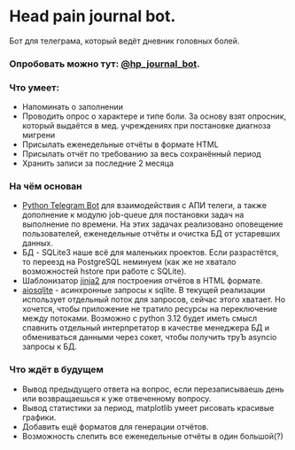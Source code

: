 # Head pain journal bot.
Бот для телеграма, который ведёт дневник головных болей.

### Опробовать можно тут: [@hp_journal_bot](https://t.me/hp_journal_bot).

### Что умеет:
- Напоминать о заполнении
- Проводить опрос о характере и типе боли. За основу взят опросник, который выдаётся в мед. учреждениях при постановке диагноза мигрени
- Присылать еженедельные отчёты в формате HTML
- Присылать отчёт по требованию за весь сохранённый период
- Хранить записи за последние 2 месяца

### На чём основан
- [Python Telegram Bot](https://github.com/python-telegram-bot/python-telegram-bot) для взаимодействия с АПИ телеги, а также дополнение к модулю job-queue для постановки задач на выполнение по времени. На этих задачах реализовано оповещение пользователей, еженедельные отчёты и очистка БД от устаревших данных.
- БД - SQLite3 наше всё для маленьких проектов. Если разрастётся, то переезд на PostgreSQL неминуем (как же не хватало возможностей hstore при работе с SQLite).
- Шаблонизатор [jinja2](https://github.com/pallets/jinja/) для построения отчётов в HTML формате.
- [aiosqlite](https://github.com/omnilib/aiosqlite) - асинхронные запросы к sqlite. В текущей реализации использует отдельный поток для запросов, сейчас этого хватает. Но хочется, чтобы приложение не тратило ресурсы на переключение между потоками. Возможно с python 3.12 будет иметь смысл спавнить отдельный интерпретатор в качестве менеджера БД и обмениваться данными через сокет, чтобы получить труЪ asyncio запросы к БД.

### Что ждёт в будущем
- Вывод предыдущего ответа на вопрос, если перезаписываешь день или возвращаешься к уже отвеченному вопросу.
- Вывод статистики за период, matplotlib умеет рисовать красивые графики.
- Добавить ещё форматов для генерации отчётов.
- Возможность слепить все еженедельные отчёты в один большой(?)
